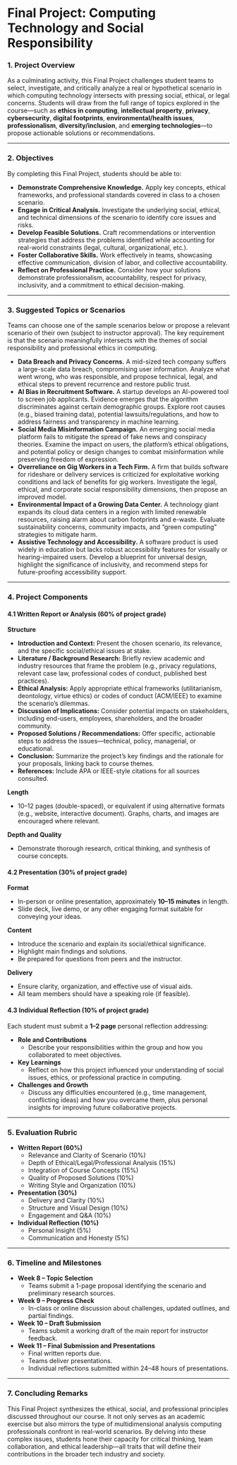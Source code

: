 # Final Project: Computing Technology and Social Responsibility

### 1. Project Overview

As a culminating activity, this Final Project challenges student teams to select, investigate, and critically analyze a real or hypothetical scenario in which computing technology intersects with pressing social, ethical, or legal concerns. Students will draw from the full range of topics explored in the course—such as **ethics in computing**, **intellectual property**, **privacy**, **cybersecurity**, **digital footprints**, **environmental/health issues**, **professionalism**, **diversity/inclusion**, and **emerging technologies**—to propose actionable solutions or recommendations.

---

### 2. Objectives

By completing this Final Project, students should be able to:

* **Demonstrate Comprehensive Knowledge.** Apply key concepts, ethical frameworks, and professional standards covered in class to a chosen scenario.
* **Engage in Critical Analysis.** Investigate the underlying social, ethical, and technical dimensions of the scenario to identify core issues and risks.
* **Develop Feasible Solutions.** Craft recommendations or intervention strategies that address the problems identified while accounting for real-world constraints (legal, cultural, organizational, etc.).
* **Foster Collaborative Skills.** Work effectively in teams, showcasing effective communication, division of labor, and collective accountability.
* **Reflect on Professional Practice.** Consider how your solutions demonstrate professionalism, accountability, respect for privacy, inclusivity, and a commitment to ethical decision-making.

---

### 3. Suggested Topics or Scenarios

Teams can choose one of the sample scenarios below or propose a relevant scenario of their own (subject to instructor approval). The key requirement is that the scenario meaningfully intersects with the themes of social responsibility and professional ethics in computing.

* **Data Breach and Privacy Concerns.** A mid-sized tech company suffers a large-scale data breach, compromising user information. Analyze what went wrong, who was responsible, and propose technical, legal, and ethical steps to prevent recurrence and restore public trust.
* **AI Bias in Recruitment Software.** A startup develops an AI-powered tool to screen job applicants. Evidence emerges that the algorithm discriminates against certain demographic groups. Explore root causes (e.g., biased training data), potential lawsuits/regulations, and how to address fairness and transparency in machine learning.
* **Social Media Misinformation Campaign.** An emerging social media platform fails to mitigate the spread of fake news and conspiracy theories. Examine the impact on users, the platform’s ethical obligations, and potential policy or design changes to combat misinformation while preserving freedom of expression.
* **Overreliance on Gig Workers in a Tech Firm.** A firm that builds software for rideshare or delivery services is criticized for exploitative working conditions and lack of benefits for gig workers. Investigate the legal, ethical, and corporate social responsibility dimensions, then propose an improved model.
* **Environmental Impact of a Growing Data Center.** A technology giant expands its cloud data centers in a region with limited renewable resources, raising alarm about carbon footprints and e-waste. Evaluate sustainability concerns, community impacts, and “green computing” strategies to mitigate harm.
* **Assistive Technology and Accessibility.** A software product is used widely in education but lacks robust accessibility features for visually or hearing-impaired users. Develop a blueprint for universal design, highlight the significance of inclusivity, and recommend steps for future-proofing accessibility support.

---

### 4. Project Components

#### 4.1 Written Report or Analysis (60% of project grade)

**Structure**

* **Introduction and Context:** Present the chosen scenario, its relevance, and the specific social/ethical issues at stake.
* **Literature / Background Research:** Briefly review academic and industry resources that frame the problem (e.g., privacy regulations, relevant case law, professional codes of conduct, published best practices).
* **Ethical Analysis:** Apply appropriate ethical frameworks (utilitarianism, deontology, virtue ethics) or codes of conduct (ACM/IEEE) to examine the scenario’s dilemmas.
* **Discussion of Implications:** Consider potential impacts on stakeholders, including end-users, employees, shareholders, and the broader community.
* **Proposed Solutions / Recommendations:** Offer specific, actionable steps to address the issues—technical, policy, managerial, or educational.
* **Conclusion:** Summarize the project’s key findings and the rationale for your proposals, linking back to course themes.
* **References:** Include APA or IEEE-style citations for all sources consulted.

**Length**

* 10–12 pages (double-spaced), or equivalent if using alternative formats (e.g., website, interactive document). Graphs, charts, and images are encouraged where relevant.

**Depth and Quality**

* Demonstrate thorough research, critical thinking, and synthesis of course concepts.

#### 4.2 Presentation (30% of project grade)

**Format**

* In-person or online presentation, approximately **10–15 minutes** in length.
* Slide deck, live demo, or any other engaging format suitable for conveying your ideas.

**Content**

* Introduce the scenario and explain its social/ethical significance.
* Highlight main findings and solutions.
* Be prepared for questions from peers and the instructor.

**Delivery**

* Ensure clarity, organization, and effective use of visual aids.
* All team members should have a speaking role (if feasible).

#### 4.3 Individual Reflection (10% of project grade)

Each student must submit a **1–2 page** personal reflection addressing:

* **Role and Contributions**
    * Describe your responsibilities within the group and how you collaborated to meet objectives.
* **Key Learnings**
    * Reflect on how this project influenced your understanding of social issues, ethics, or professional practice in computing.
* **Challenges and Growth**
    * Discuss any difficulties encountered (e.g., time management, conflicting ideas) and how you overcame them, plus personal insights for improving future collaborative projects.

---

### 5. Evaluation Rubric

* **Written Report (60%)**
    * Relevance and Clarity of Scenario (10%)
    * Depth of Ethical/Legal/Professional Analysis (15%)
    * Integration of Course Concepts (15%)
    * Quality of Proposed Solutions (10%)
    * Writing Style and Organization (10%)
* **Presentation (30%)**
    * Delivery and Clarity (10%)
    * Structure and Visual Design (10%)
    * Engagement and Q&A (10%)
* **Individual Reflection (10%)**
    * Personal Insight (5%)
    * Communication and Honesty (5%)

---

### 6. Timeline and Milestones

* **Week 8 – Topic Selection**
    * Teams submit a 1-page proposal identifying the scenario and preliminary research sources.
* **Week 9 – Progress Check**
    * In-class or online discussion about challenges, updated outlines, and partial findings.
* **Week 10 – Draft Submission**
    * Teams submit a working draft of the main report for instructor feedback.
* **Week 11 – Final Submission and Presentations**
    * Final written reports due.
    * Teams deliver presentations.
    * Individual reflections submitted within 24–48 hours of presentations.

---

### 7. Concluding Remarks

This Final Project synthesizes the ethical, social, and professional principles discussed throughout our course. It not only serves as an academic exercise but also mirrors the type of multidimensional analysis computing professionals confront in real-world scenarios. By delving into these complex issues, students hone their capacity for critical thinking, team collaboration, and ethical leadership—all traits that will define their contributions in the broader tech industry and society.
